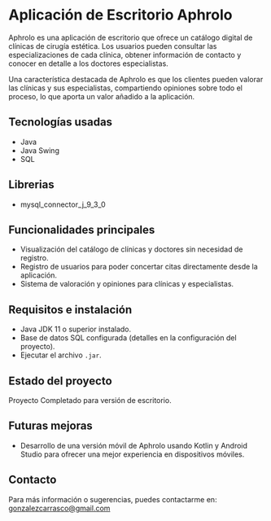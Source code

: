 # Aplicación de Escritorio Aphrolo

Aphrolo es una aplicación de escritorio que ofrece un catálogo digital de clínicas de cirugía estética. Los usuarios pueden consultar las especializaciones de cada clínica, obtener información de contacto y conocer en detalle a los doctores especialistas.

Una característica destacada de Aphrolo es que los clientes pueden valorar las clínicas y sus especialistas, compartiendo opiniones sobre todo el proceso, lo que aporta un valor añadido a la aplicación.

## Tecnologías usadas

- Java  
- Java Swing  
- SQL

## Librerias
- mysql_connector_j_9_3_0

## Funcionalidades principales

- Visualización del catálogo de clínicas y doctores sin necesidad de registro.  
- Registro de usuarios para poder concertar citas directamente desde la aplicación.  
- Sistema de valoración y opiniones para clínicas y especialistas.

## Requisitos e instalación

- Java JDK 11 o superior instalado.  
- Base de datos SQL configurada (detalles en la configuración del proyecto).  
- Ejecutar el archivo `.jar`.

## Estado del proyecto

Proyecto Completado para versión de escritorio. 

## Futuras mejoras

- Desarrollo de una versión móvil de Aphrolo usando Kotlin y Android Studio para ofrecer una mejor experiencia en dispositivos móviles.

## Contacto

Para más información o sugerencias, puedes contactarme en: gonzalezcarrasco@gmail.com
